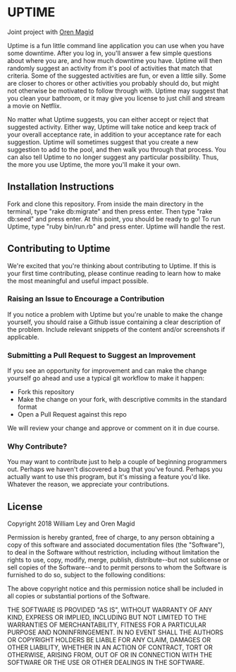 # UPTIME

Joint project with <a href="https://github.com/orenmagid">Oren Magid</a>

Uptime is a fun little command line application you can use when you have some downtime. After you log in, you'll answer a few simple questions about where you are, and how much downtime you have. Uptime will then randomly suggest an activity from it's pool of activities that match that criteria. Some of the suggested activities are fun, or even a little silly. Some are closer to chores or other activities you probably should do, but might not otherwise be motivated to follow through with. Uptime may suggest that you clean your bathroom, or it may give you license to just chill and stream a movie on Netflix.

No matter what Uptime suggests, you can either accept or reject that suggested activity. Either way, Uptime will take notice and keep track of your overall acceptance rate, in addition to your acceptance rate for each suggestion. Uptime will sometimes suggest that you create a new suggestion to add to the pool, and then walk you through that process. You can also tell Uptime to no longer suggest any particular possibility. Thus, the more you use Uptime, the more you'll make it your own.

## Installation Instructions

Fork and clone this repository. From inside the main directory in the terminal, type "rake db:migrate" and then press enter. Then type "rake db:seed" and press enter. At this point, you should be ready to go! To run Uptime, type "ruby bin/run.rb" and press enter. Uptime will handle the rest.

## Contributing to Uptime

We're excited that you're thinking about contributing to Uptime. If this is your first time contributing, please continue reading to learn how to make the most meaningful and useful impact possible.

### Raising an Issue to Encourage a Contribution

If you notice a problem with Uptime but you're unable to make the change
yourself, you should raise a Github issue containing a clear description of the
problem. Include relevant snippets of the content and/or screenshots if applicable.

### Submitting a Pull Request to Suggest an Improvement

If you see an opportunity for improvement and can make the change yourself go
ahead and use a typical git workflow to make it happen:

* Fork this repository
* Make the change on your fork, with descriptive commits in the standard format
* Open a Pull Request against this repo

We will review your change and approve or comment on it in due
course.

### Why Contribute?

You may want to contribute just to help a couple of beginning programmers out. Perhaps we haven't discovered a bug that you've found. Perhaps you actually want to use this program, but it's missing a feature you'd like. Whatever the reason, we appreciate your contributions.

## License

Copyright 2018 William Ley and Oren Magid

Permission is hereby granted, free of charge, to any person obtaining a copy of this software and associated documentation files (the "Software"), to deal in the Software without restriction, including without limitation the rights to use, copy, modify, merge, publish, distribute--but not sublicense or sell copies of the Software--and to permit persons to whom the Software is furnished to do so, subject to the following conditions:

The above copyright notice and this permission notice shall be included in all copies or substantial portions of the Software.

THE SOFTWARE IS PROVIDED "AS IS", WITHOUT WARRANTY OF ANY KIND, EXPRESS OR IMPLIED, INCLUDING BUT NOT LIMITED TO THE WARRANTIES OF MERCHANTABILITY, FITNESS FOR A PARTICULAR PURPOSE AND NONINFRINGEMENT. IN NO EVENT SHALL THE AUTHORS OR COPYRIGHT HOLDERS BE LIABLE FOR ANY CLAIM, DAMAGES OR OTHER LIABILITY, WHETHER IN AN ACTION OF CONTRACT, TORT OR OTHERWISE, ARISING FROM, OUT OF OR IN CONNECTION WITH THE SOFTWARE OR THE USE OR OTHER DEALINGS IN THE SOFTWARE.

